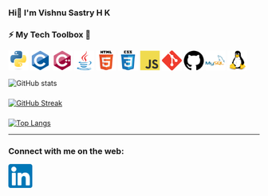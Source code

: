 ### Hi👋 I'm Vishnu Sastry H K 

### :zap: My Tech Toolbox 🧰

<p align="left">
<code><img src="/python-original.svg" alt="python" width="40" height="40"/></code> 
<code><img src="https://github.com/VishnuSastryHK/VishnuSastryHK/blob/master/Desktop/images/c-original.svg" alt="C" width="40" height="40"/></code>
<code><img src="https://github.com/AkashSingh3031/AkashSingh3031/blob/AkashSingh3031/images/cplusplus-original.svg" alt="C++" width="40" height="40"/></code> 
<code><img src="https://github.com/AkashSingh3031/AkashSingh3031/blob/AkashSingh3031/images/java-original.svg" alt="Java" width="40" height="40"/></code> 
<code><img src="https://github.com/AkashSingh3031/AkashSingh3031/blob/AkashSingh3031/images/html5-original-wordmark.svg" alt="html5" height="40"/></code> 
<code><img src="https://github.com/AkashSingh3031/AkashSingh3031/blob/AkashSingh3031/images/css3-original-wordmark.svg" alt="css3" height="40"/></code> 
<code><img src="https://github.com/AkashSingh3031/AkashSingh3031/blob/AkashSingh3031/images/javascript-original.svg" alt="JavaScript" width="40" height="40"/></code> 
<code><img src="https://github.com/AkashSingh3031/AkashSingh3031/blob/AkashSingh3031/images/git-scm-icon.svg" alt="git" width="40" height="40"/></code> 
<code><img src="https://github.com/AkashSingh3031/AkashSingh3031/blob/AkashSingh3031/images/github.svg" alt="github" width="40" height="40"/></code> 
<code><img src="https://github.com/AkashSingh3031/AkashSingh3031/blob/AkashSingh3031/images/mysql-original-wordmark.svg" alt="mysql" width="40" height="40"/></code>
<code><img src="https://github.com/AkashSingh3031/AkashSingh3031/blob/AkashSingh3031/images/linux-original.svg" alt="Linux" width="40" height="40"/></code>
</p>

![GitHub stats](https://github-readme-stats.vercel.app/api?username=VishnuSastryHK&show_icons=true&theme=radical)

###
[![GitHub Streak](https://github-readme-streak-stats.herokuapp.com/?user=VishnuSastryHK&theme=dark)](https://git.io/streak-stats)
###

<!--[![My GitHub Language Stats](https://github-readme-stats.vercel.app/api/top-langs/?username=VishnuSastryHK&langs_count=5&theme=tokyonight)]()
-->
[![Top Langs](https://github-readme-stats.vercel.app/api/top-langs/?username=VishnuSastryHK&layout=compact)](https://github.com/anuraghazra/github-readme-stats)

<hr/>
<h3>Connect with me on the web:</h3>


<a href="https://www.linkedin.com/in/vishnu-sastry-h-k-52b219190/" target="_blank"><img src="/linkedin.png" align="left" height="48" width="48" ></a>
<!--! ![GitHub Logo](/linkedin.png)[Linkedin](https://www.linkedin.com/in/vishnu-sastry-h-k-52b219190/)
<!--
**VishnuSastryHK/VishnuSastryHK** is a ✨ _special_ ✨ repository because its `README.md` (this file) appears on your GitHub profile.

Here are some ideas to get you started:

- 🔭 I’m currently working on ...
- 🌱 I’m currently learning ...
- 👯 I’m looking to collaborate on ...
- 🤔 I’m looking for help with ...
- 💬 Ask me about ...
- 📫 How to reach me: ...
- 😄 Pronouns: ...
- ⚡ Fun fact: ...
-->
